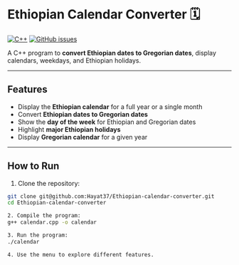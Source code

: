 # Ethiopian Calendar Converter 🗓️

[![C++](https://img.shields.io/badge/Language-C++-blue)](https://isocpp.org/) 
[![GitHub issues](https://img.shields.io/github/issues/Hayat37/Ethiopian-calendar-converter)](https://github.com/Hayat37/Ethiopian-calendar-converter/issues)

A C++ program to **convert Ethiopian dates to Gregorian dates**, display calendars, weekdays, and Ethiopian holidays.

---

## Features

- Display the **Ethiopian calendar** for a full year or a single month  
- Convert **Ethiopian dates to Gregorian dates**  
- Show the **day of the week** for Ethiopian and Gregorian dates  
- Highlight **major Ethiopian holidays**  
- Display **Gregorian calendar** for a given year

---

## How to Run

1. Clone the repository:

```bash
git clone git@github.com:Hayat37/Ethiopian-calendar-converter.git
cd Ethiopian-calendar-converter

2. Compile the program:
g++ calendar.cpp -o calendar

3. Run the program:
./calendar

4. Use the menu to explore different features.


